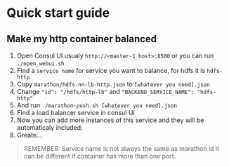 # Quick start guide

## Make my http container balanced

1. Open Consul UI usualy ```http://<master-1 host>:8500``` or you can run ```./open_webui.sh```
2. Find a ```service name``` for service you want to balance, for hdfs it is ```hdfs-http```
3. Copy ```marathon/hdfs-nn-lb-http.json``` to ```[whatever you need].json```
4. Change ```"id": "/hdfs/http-lb"``` and ```"BACKEND_SERVICE_NAME": "hdfs-http"```
5. And run ```./marathon-push.sh [whatever you need].json```
6. Find a load balancer service in consul UI
7. Now you can add more instances of this service and they will be automaticaly included.
8. Greate...

> REMEMBER: Service name is not always the same as marathon id it can be different if container has more than one port.
